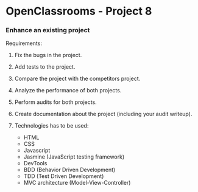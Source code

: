 # OpenClassrooms - Project 8
### Enhance an existing project
Requirements:

1. Fix the bugs in the project.

2. Add tests to the project.

3. Compare the project with the competitors project.

4. Analyze the performance of both projects.

5. Perform audits for both projects.

6. Create documentation about the project (including your audit writeup).

7. Technologies has to be used:
   - HTML
   - CSS
   - Javascript
   - Jasmine (JavaScript testing framework)
   - DevTools
   - BDD (Behavior Driven Development)
   - TDD (Test Driven Development)
   - MVC architecture (Model-View-Controller)
